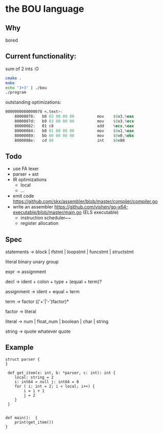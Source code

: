 the BOU language
================


Why
---

bored

Current functionality:
---------------------

sum of 2 ints :O

```sh
cmake .
make
echo "3+3" | ./bou
./program
```

outstanding optimizations:
```asm
0000000080000078 <.text>:
    80000078:   b8 03 00 00 00          mov    $0x3,%eax
    8000007d:   b9 03 00 00 00          mov    $0x3,%ecx
    80000082:   01 c8                   add    %ecx,%eax
    80000084:   b8 01 00 00 00          mov    $0x1,%eax
    80000089:   bb 00 00 00 00          mov    $0x0,%ebx
    8000008e:   cd 80                   int    $0x80
```
Todo
----

* use FA lexer
* parser + ast
* IR optimizations
  - local
  - ...
* emit code https://github.com/skx/assembler/blob/master/compiler/compiler.go
* write an assembler https://github.com/vishen/go-x64-executable/blob/master/main.go
  (ELS executable)
  - instruction scheduler~~
  - register allocation


Spec
-----

statements -> block | ifstmt | loopstmt | funcstmt | structstmt 

literal binary unary group

expr       -> assignment 

decl       -> ident + colon + type + (equal + term)? 

assignment -> ident + equal + term

term       -> factor (('+'|'-')factor)*

factor     -> literal

literal -> num | float_num | boolean | char | string

string -> quote whatever quote


Example
-------
```
struct parser {
}

 def get_item(x: int, b: *parser, c: int): int {
    local: string = 2
    i: int64 = null j: int64 = 0
    for ( i: int = 2; i < local; i++) {
        i = i + 1
        j = 2 
    }
 }


def main():  {
    print(get_item())
}
```
